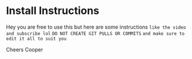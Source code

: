 # Install Instructions
Hey you are free to use this but here are some instructions
`like the video and subscribe lol`
`DO NOT CREATE GIT PULLS OR COMMITS`
`and make sure to edit it all to suit you`


Cheers Cooper
